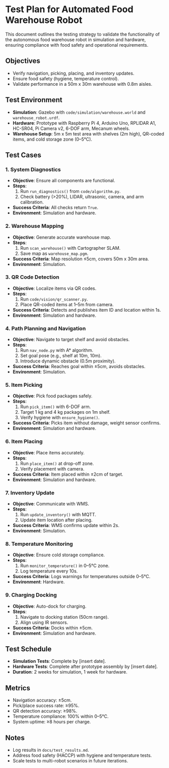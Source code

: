 # Test Plan for Automated Food Warehouse Robot

This document outlines the testing strategy to validate the functionality of the autonomous food warehouse robot in simulation and hardware, ensuring compliance with food safety and operational requirements.

## Objectives
- Verify navigation, picking, placing, and inventory updates.
- Ensure food safety (hygiene, temperature control).
- Validate performance in a 50m x 30m warehouse with 0.8m aisles.

## Test Environment
- **Simulation**: Gazebo with `code/simulation/warehouse.world` and `warehouse_robot.urdf`.
- **Hardware**: Prototype with Raspberry Pi 4, Arduino Uno, RPLIDAR A1, HC-SR04, Pi Camera v2, 6-DOF arm, Mecanum wheels.
- **Warehouse Setup**: 5m x 5m test area with shelves (2m high), QR-coded items, and cold storage zone (0–5°C).

## Test Cases
### 1. System Diagnostics
- **Objective**: Ensure all components are functional.
- **Steps**:
  1. Run `run_diagnostics()` from `code/algorithm.py`.
  2. Check battery (>20%), LIDAR, ultrasonic, camera, and arm calibration.
- **Success Criteria**: All checks return `True`.
- **Environment**: Simulation and hardware.

### 2. Warehouse Mapping
- **Objective**: Generate accurate warehouse map.
- **Steps**:
  1. Run `scan_warehouse()` with Cartographer SLAM.
  2. Save map as `warehouse_map.pgm`.
- **Success Criteria**: Map resolution ≤5cm, covers 50m x 30m area.
- **Environment**: Simulation.

### 3. QR Code Detection
- **Objective**: Localize items via QR codes.
- **Steps**:
  1. Run `code/vision/qr_scanner.py`.
  2. Place QR-coded items at 1–5m from camera.
- **Success Criteria**: Detects and publishes item ID and location within 1s.
- **Environment**: Simulation and hardware.

### 4. Path Planning and Navigation
- **Objective**: Navigate to target shelf and avoid obstacles.
- **Steps**:
  1. Run `nav_node.py` with A* algorithm.
  2. Set goal pose (e.g., shelf at 10m, 10m).
  3. Introduce dynamic obstacle (0.5m proximity).
- **Success Criteria**: Reaches goal within ±5cm, avoids obstacles.
- **Environment**: Simulation.

### 5. Item Picking
- **Objective**: Pick food packages safely.
- **Steps**:
  1. Run `pick_item()` with 6-DOF arm.
  2. Target 1 kg and 4 kg packages on 1m shelf.
  3. Verify hygiene with `ensure_hygiene()`.
- **Success Criteria**: Picks item without damage, weight sensor confirms.
- **Environment**: Simulation and hardware.

### 6. Item Placing
- **Objective**: Place items accurately.
- **Steps**:
  1. Run `place_item()` at drop-off zone.
  2. Verify placement with camera.
- **Success Criteria**: Item placed within ±2cm of target.
- **Environment**: Simulation and hardware.

### 7. Inventory Update
- **Objective**: Communicate with WMS.
- **Steps**:
  1. Run `update_inventory()` with MQTT.
  2. Update item location after placing.
- **Success Criteria**: WMS confirms update within 2s.
- **Environment**: Simulation.

### 8. Temperature Monitoring
- **Objective**: Ensure cold storage compliance.
- **Steps**:
  1. Run `monitor_temperature()` in 0–5°C zone.
  2. Log temperature every 10s.
- **Success Criteria**: Logs warnings for temperatures outside 0–5°C.
- **Environment**: Hardware.

### 9. Charging Docking
- **Objective**: Auto-dock for charging.
- **Steps**:
  1. Navigate to docking station (50cm range).
  2. Align using IR sensors.
- **Success Criteria**: Docks within ±5cm.
- **Environment**: Simulation and hardware.

## Test Schedule
- **Simulation Tests**: Complete by [insert date].
- **Hardware Tests**: Complete after prototype assembly by [insert date].
- **Duration**: 2 weeks for simulation, 1 week for hardware.

## Metrics
- Navigation accuracy: ±5cm.
- Pick/place success rate: ≥95%.
- QR detection accuracy: ≥98%.
- Temperature compliance: 100% within 0–5°C.
- System uptime: ≥8 hours per charge.

## Notes
- Log results in `docs/test_results.md`.
- Address food safety (HACCP) with hygiene and temperature tests.
- Scale tests to multi-robot scenarios in future iterations.
